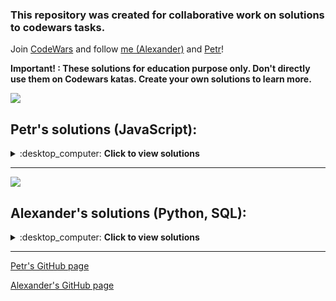 ### This repository was created for collaborative work on solutions to codewars tasks.

Join [CodeWars](https://www.codewars.com/) and follow [me (Alexander)](https://www.codewars.com/users/QuantumFluxx) and [Petr](https://www.codewars.com/users/PetrMarkin)!

**Important! : These solutions for education purpose only. Don't directly use them on Codewars katas. Create your own solutions to learn more.**

![](https://www.codewars.com/users/PetrMarkin/badges/large)
## Petr's solutions (JavaScript):

<details>
<summary>:desktop_computer: <strong>Сlick to view solutions</strong> </summary>

## 8 kyu katas


</details>

------------

![](https://www.codewars.com/users/QuantumFluxx/badges/large)
## Alexander's solutions (Python, SQL):

<details>
<summary>:desktop_computer: <strong>Сlick to view solutions</strong> </summary>

## 8 kyu katas

* [A Needle in the Haystack](https://github.com/QuantumFluxx/codewars_solutions/blob/main/Alexander%20(QuantumFluxx)/8%20kyu%20katas/A%20Needle%20in%20the%20Haystack.ipynb)
* [Abbreviate a Two Word Name](https://github.com/QuantumFluxx/codewars_solutions/blob/main/Alexander%20(QuantumFluxx)/8%20kyu%20katas/Abbreviate%20a%20Two%20Word%20Name.ipynb)
* [Add Length](https://github.com/QuantumFluxx/codewars_solutions/blob/main/Alexander%20(QuantumFluxx)/8%20kyu%20katas/Add%20Length.ipynb)
* [Area or Perimeter](https://github.com/QuantumFluxx/codewars_solutions/blob/main/Alexander%20(QuantumFluxx)/8%20kyu%20katas/Area%20or%20Perimeter.ipynb)
* [Array plus array](https://github.com/QuantumFluxx/codewars_solutions/blob/main/Alexander%20(QuantumFluxx)/8%20kyu%20katas/Array%20plus%20array.ipynb) 
* [Basic Mathematical Operations](https://github.com/QuantumFluxx/codewars_solutions/blob/main/Alexander%20(QuantumFluxx)/8%20kyu%20katas/Basic%20Mathematical%20Operations.ipynb)
* [Basic Training: Add item to an Array](https://github.com/QuantumFluxx/codewars_solutions/blob/main/Alexander%20(QuantumFluxx)/8%20kyu%20katas/Basic%20Training%20Add%20item%20to%20an%20Array.ipynb)
* [Beginner - Lost Without a Map](https://github.com/QuantumFluxx/codewars_solutions/blob/main/Alexander%20(QuantumFluxx)/8%20kyu%20katas/Beginner%20-%20Lost%20Without%20a%20Map.ipynb)
* [Beginner - Reduce but Grow](https://github.com/QuantumFluxx/codewars_solutions/blob/main/Alexander%20(QuantumFluxx)/8%20kyu%20katas/Beginner%20-%20Reduce%20but%20Grow.ipynb)
* [Beginner Series #4 Cockroach](https://github.com/QuantumFluxx/codewars_solutions/blob/main/Alexander%20(QuantumFluxx)/8%20kyu%20katas/Beginner%20Series%20%234%20Cockroach.ipynb)
* [Calculate average](https://github.com/QuantumFluxx/codewars_solutions/blob/main/Alexander%20(QuantumFluxx)/8%20kyu%20katas/Calculate%20average.ipynb)
* [Can we divide it?](https://github.com/QuantumFluxx/codewars_solutions/blob/main/Alexander%20(QuantumFluxx)/8%20kyu%20katas/Can%20we%20divide%20it.ipynb)
* [Capitalization and Mutability](https://github.com/QuantumFluxx/codewars_solutions/blob/main/Alexander%20(QuantumFluxx)/8%20kyu%20katas/Capitalization%20and%20Mutability.ipynb)
* [Century From Year](https://github.com/QuantumFluxx/codewars_solutions/blob/main/Alexander%20(QuantumFluxx)/8%20kyu%20katas/Century%20From%20Year.ipynb)
* [Contamination #1 -String-](https://github.com/QuantumFluxx/codewars_solutions/blob/main/Alexander%20(QuantumFluxx)/8%20kyu%20katas/Contamination%20%231%20-String-.ipynb)
* [Convert a Boolean to a String](https://github.com/QuantumFluxx/codewars_solutions/blob/main/Alexander%20(QuantumFluxx)/8%20kyu%20katas/Convert%20a%20Boolean%20to%20a%20String.ipynb)
* [Convert a Number to a String!](https://github.com/QuantumFluxx/codewars_solutions/blob/main/Alexander%20(QuantumFluxx)/8%20kyu%20katas/Convert%20a%20Number%20to%20a%20String!.ipynb)
* [Convert a String to a Number!](https://github.com/QuantumFluxx/codewars_solutions/blob/main/Alexander%20(QuantumFluxx)/8%20kyu%20katas/Convert%20a%20String%20to%20a%20Number!.ipynb)
* [Convert number to reversed array of digits](https://github.com/QuantumFluxx/codewars_solutions/blob/main/Alexander%20(QuantumFluxx)/8%20kyu%20katas/Convert%20number%20to%20reversed%20array%20of%20digits.ipynb)
* [Counting sheep...](https://github.com/QuantumFluxx/codewars_solutions/blob/main/Alexander%20(QuantumFluxx)/8%20kyu%20katas/Counting%20sheep....ipynb)
* [DNA to RNA Conversion](https://github.com/QuantumFluxx/codewars_solutions/blob/main/Alexander%20(QuantumFluxx)/8%20kyu%20katas/DNA%20to%20RNA%20Conversion.ipynb)
* [Difference of Volumes of Cuboids](https://github.com/QuantumFluxx/codewars_solutions/blob/main/Alexander%20(QuantumFluxx)/8%20kyu%20katas/Difference%20of%20Volumes%20of%20Cuboids.ipynb)
* [Double Char](https://github.com/QuantumFluxx/codewars_solutions/blob/main/Alexander%20(QuantumFluxx)/8%20kyu%20katas/Double%20Char.ipynb)
* [Drink about](https://github.com/QuantumFluxx/codewars_solutions/blob/main/Alexander%20(QuantumFluxx)/8%20kyu%20katas/Drink%20about.ipynb)
* [Even or Odd](https://github.com/QuantumFluxx/codewars_solutions/blob/main/Alexander%20(QuantumFluxx)/8%20kyu%20katas/Even%20or%20Odd.ipynb)
* [Exclusive or (xor) Logical Operator](https://github.com/QuantumFluxx/codewars_solutions/blob/main/Alexander%20(QuantumFluxx)/8%20kyu%20katas/Exclusive%20or%20(xor)%20Logical%20Operator.ipynb)
* [FIXME: Replace all dots](https://github.com/QuantumFluxx/codewars_solutions/blob/main/Alexander%20(QuantumFluxx)/8%20kyu%20katas/FIXME%20Replace%20all%20dots.ipynb)
* [Find Maximum and Minimum Values of a List](https://github.com/QuantumFluxx/codewars_solutions/blob/main/Alexander%20(QuantumFluxx)/8%20kyu%20katas/Find%20Maximum%20and%20Minimum%20Values%20of%20a%20List.ipynb)
* [Find Multiples of a Number](https://github.com/QuantumFluxx/codewars_solutions/blob/main/Alexander%20(QuantumFluxx)/8%20kyu%20katas/Find%20Multiples%20of%20a%20Number.ipynb)
* [Find the Difference in Age between Oldest and Youngest Family Members](https://github.com/QuantumFluxx/codewars_solutions/blob/main/Alexander%20(QuantumFluxx)/8%20kyu%20katas/Find%20the%20Difference%20in%20Age%20between%20Oldest%20and%20Youngest%20Family%20Members.ipynb)
* [Find the smallest integer in the array](https://github.com/QuantumFluxx/codewars_solutions/blob/main/Alexander%20(QuantumFluxx)/8%20kyu%20katas/Find%20the%20smallest%20integer%20in%20the%20array.ipynb)
* [Fix your code before the garden dies!](https://github.com/QuantumFluxx/codewars_solutions/blob/main/Alexander%20(QuantumFluxx)/8%20kyu%20katas/Fix%20your%20code%20before%20the%20garden%20dies!.ipynb)
* [Function 1 - hello world](https://github.com/QuantumFluxx/codewars_solutions/blob/main/Alexander%20(QuantumFluxx)/8%20kyu%20katas/Function%201%20-%20hello%20world.ipynb)
* [Function 2 - squaring an argument](https://github.com/QuantumFluxx/codewars_solutions/blob/main/Alexander%20(QuantumFluxx)/8%20kyu%20katas/Function%202%20-%20squaring%20an%20argument.ipynb)
* [Function 3 - multiplying two numbers](https://github.com/QuantumFluxx/codewars_solutions/blob/main/Alexander%20(QuantumFluxx)/8%20kyu%20katas/Function%203%20-%20multiplying%20two%20numbers.ipynb)
* [Generate range of integers](https://github.com/QuantumFluxx/codewars_solutions/blob/main/Alexander%20(QuantumFluxx)/8%20kyu%20katas/Generate%20range%20of%20integers.ipynb)
* [Get the mean of an array](https://github.com/QuantumFluxx/codewars_solutions/blob/main/Alexander%20(QuantumFluxx)/8%20kyu%20katas/Get%20the%20mean%20of%20an%20array.ipynb)
* [Grasshopper - Combine strings](https://github.com/QuantumFluxx/codewars_solutions/blob/main/Alexander%20(QuantumFluxx)/8%20kyu%20katas/Grasshopper%20-%20Combine%20strings.ipynb)
* [Grasshopper - Debug sayHello](https://github.com/QuantumFluxx/codewars_solutions/blob/main/Alexander%20(QuantumFluxx)/8%20kyu%20katas/Grasshopper%20-%20Debug%20sayHello.ipynb)
* [Grasshopper - Grade book](https://github.com/QuantumFluxx/codewars_solutions/blob/main/Alexander%20(QuantumFluxx)/8%20kyu%20katas/Grasshopper%20-%20Grade%20book.ipynb)
* [Grasshopper - If/else syntax debug](https://github.com/QuantumFluxx/codewars_solutions/blob/main/Alexander%20(QuantumFluxx)/8%20kyu%20katas/Grasshopper%20-%20If%20else%20syntax%20debug.ipynb)
* [Grasshopper - Messi goals function](https://github.com/QuantumFluxx/codewars_solutions/blob/main/Alexander%20(QuantumFluxx)/8%20kyu%20katas/Grasshopper%20-%20Messi%20goals%20function.ipynb)
* [Grasshopper - Personalized Message](https://github.com/QuantumFluxx/codewars_solutions/blob/main/Alexander%20(QuantumFluxx)/8%20kyu%20katas/Grasshopper%20-%20Personalized%20Message.ipynb)
* [Grasshopper - Summation](https://github.com/QuantumFluxx/codewars_solutions/blob/main/Alexander%20(QuantumFluxx)/8%20kyu%20katas/Grasshopper%20-%20Summation.ipynb)
* [Grasshopper - Terminal game combat function](https://github.com/QuantumFluxx/codewars_solutions/blob/main/Alexander%20(QuantumFluxx)/8%20kyu%20katas/Grasshopper%20-%20Terminal%20game%20combat%20function.ipynb)
* [Grasshopper - Terminal game move function](https://github.com/QuantumFluxx/codewars_solutions/blob/main/Alexander%20(QuantumFluxx)/8%20kyu%20katas/Grasshopper%20-%20Terminal%20game%20move%20function.ipynb)
* [How good are you really?](https://github.com/QuantumFluxx/codewars_solutions/blob/main/Alexander%20(QuantumFluxx)/8%20kyu%20katas/How%20good%20are%20you%20really.ipynb)
* [Invert values](https://github.com/QuantumFluxx/codewars_solutions/blob/main/Alexander%20(QuantumFluxx)/8%20kyu%20katas/Invert%20values.ipynb)
* [Is he gonna survive?](https://github.com/QuantumFluxx/codewars_solutions/blob/main/Alexander%20(QuantumFluxx)/8%20kyu%20katas/Is%20he%20gonna%20survive.ipynb)
* [Is it a palindrom?](https://github.com/QuantumFluxx/codewars_solutions/blob/main/Alexander%20(QuantumFluxx)/8%20kyu%20katas/Is%20it%20a%20palindrome.ipynb)
* [Is it even?](https://github.com/QuantumFluxx/codewars_solutions/blob/main/Alexander%20(QuantumFluxx)/8%20kyu%20katas/Is%20it%20even.ipynb)
* [Is n divisible by x and y?](https://github.com/QuantumFluxx/codewars_solutions/blob/main/Alexander%20(QuantumFluxx)/8%20kyu%20katas/Is%20n%20divisible%20by%20x%20and%20y.ipynb)
* [Jenny's secret message](https://github.com/QuantumFluxx/codewars_solutions/blob/main/Alexander%20(QuantumFluxx)/8%20kyu%20katas/Jenny's%20secret%20message.ipynb)
* [MakeUpperCase](https://github.com/QuantumFluxx/codewars_solutions/blob/main/Alexander%20(QuantumFluxx)/8%20kyu%20katas/MakeUpperCase.ipynb)
* [Multiply the number](https://github.com/QuantumFluxx/codewars_solutions/blob/main/Alexander%20(QuantumFluxx)/8%20kyu%20katas/Multiply%20the%20number.ipynb)
* [Multiply]( https://github.com/QuantumFluxx/codewars_solutions/blob/main/Alexander%20(QuantumFluxx)/8%20kyu%20katas/Multiply.ipynb)
* [Name Shuffler](https://github.com/QuantumFluxx/codewars_solutions/blob/main/Alexander%20(QuantumFluxx)/8%20kyu%20katas/Name%20Shuffler.ipynb)
* [Online RPG player to qualifying stage](https://github.com/QuantumFluxx/codewars_solutions/blob/main/Alexander%20(QuantumFluxx)/8%20kyu%20katas/Online%20RPG%20player%20to%20qualifying%20stage.ipynb)
* [Opposite number](https://github.com/QuantumFluxx/codewars_solutions/blob/main/Alexander%20(QuantumFluxx)/8%20kyu%20katas/Opposite%20number.ipynb)
* [Palindrome Strings](https://github.com/QuantumFluxx/codewars_solutions/blob/main/Alexander%20(QuantumFluxx)/8%20kyu%20katas/Palindrome%20Strings.ipynb)
* [Quarter of the year](https://github.com/QuantumFluxx/codewars_solutions/blob/main/Alexander%20(QuantumFluxx)/8%20kyu%20katas/Quarter%20of%20the%20year.ipynb)
* [Remove First and Last Character](https://github.com/QuantumFluxx/codewars_solutions/blob/main/Alexander%20(QuantumFluxx)/8%20kyu%20katas/Remove%20First%20and%20Last%20Character.ipynb)
* [Remove String Spaces](https://github.com/QuantumFluxx/codewars_solutions/blob/main/Alexander%20(QuantumFluxx)/8%20kyu%20katas/Remove%20String%20Spaces.ipynb)
* [Return Negative](https://github.com/QuantumFluxx/codewars_solutions/blob/main/Alexander%20(QuantumFluxx)/8%20kyu%20katas/Return%20Negative.ipynb)
* [Return to Sanity](https://github.com/QuantumFluxx/codewars_solutions/blob/main/Alexander%20(QuantumFluxx)/8%20kyu%20katas/Return%20to%20Sanity.ipynb)
* [Returning Strings](https://github.com/QuantumFluxx/codewars_solutions/blob/main/Alexander%20(QuantumFluxx)/8%20kyu%20katas/Returning%20Strings.ipynb)
* [Reverse List Order](https://github.com/QuantumFluxx/codewars_solutions/blob/main/Alexander%20(QuantumFluxx)/8%20kyu%20katas/Reverse%20List%20Order.ipynb)
* [Reversed Strings](https://github.com/QuantumFluxx/codewars_solutions/blob/main/Alexander%20(QuantumFluxx)/8%20kyu%20katas/Reversed%20Strings.ipynb)
* [Reversed Words](https://github.com/QuantumFluxx/codewars_solutions/blob/main/Alexander%20(QuantumFluxx)/8%20kyu%20katas/Reversed%20Words.ipynb)
* [Reversed sequence](https://github.com/QuantumFluxx/codewars_solutions/blob/main/Alexander%20(QuantumFluxx)/8%20kyu%20katas/Reversed%20sequence.ipynb)
* [Simple multiplication](https://github.com/QuantumFluxx/codewars_solutions/blob/main/Alexander%20(QuantumFluxx)/8%20kyu%20katas/Simple%20multiplication.ipynb)
* [Square(n) Sum](https://github.com/QuantumFluxx/codewars_solutions/blob/main/Alexander%20(QuantumFluxx)/8%20kyu%20katas/Square(n)%20Sum.ipynb)
* [String Templates - Bug Fixing #5](https://github.com/QuantumFluxx/codewars_solutions/blob/main/Alexander%20(QuantumFluxx)/8%20kyu%20katas/String%20Templates%20-%20Bug%20Fixing%20%235.ipynb)
* [String repeat](https://github.com/QuantumFluxx/codewars_solutions/blob/main/Alexander%20(QuantumFluxx)/8%20kyu%20katas/String%20repeat.ipynb)
* [Sum Arrays](https://github.com/QuantumFluxx/codewars_solutions/blob/main/Alexander%20(QuantumFluxx)/8%20kyu%20katas/Sum%20Arrays.ipynb)
* [Sum of positive](https://github.com/QuantumFluxx/codewars_solutions/blob/main/Alexander%20(QuantumFluxx)/8%20kyu%20katas/Sum%20of%20positive.ipynb)
* [Switch it Up!](https://github.com/QuantumFluxx/codewars_solutions/blob/main/Alexander%20(QuantumFluxx)/8%20kyu%20katas/Switch%20it%20Up!.ipynb)
* [Third Angle of a Triangle](https://github.com/QuantumFluxx/codewars_solutions/blob/main/Alexander%20(QuantumFluxx)/8%20kyu%20katas/Third%20Angle%20of%20a%20Triangle.ipynb)
* [This is a sadly story #1 Are they opposite?](https://github.com/QuantumFluxx/codewars_solutions/blob/main/Alexander%20(QuantumFluxx)/8%20kyu%20katas/This%20is%20a%20sadly%20story%20%231%20Are%20they%20opposite.ipynb)
* [Total amount of points](https://github.com/QuantumFluxx/codewars_solutions/blob/main/Alexander%20(QuantumFluxx)/8%20kyu%20katas/Total%20amount%20of%20points.ipynb)
* [Transportation on vacation](https://github.com/QuantumFluxx/codewars_solutions/blob/main/Alexander%20(QuantumFluxx)/8%20kyu%20katas/Transportation%20on%20vacation.ipynb)
* [Unfinished Loop - Bug Fixing #1](https://github.com/QuantumFluxx/codewars_solutions/blob/main/Alexander%20(QuantumFluxx)/8%20kyu%20katas/Unfinished%20Loop%20-%20Bug%20Fixing%20%231.ipynb)
* [Volume of a Cuboid](https://github.com/QuantumFluxx/codewars_solutions/blob/main/Alexander%20(QuantumFluxx)/8%20kyu%20katas/Volume%20of%20a%20Cuboid.ipynb)
* [What is between?](https://github.com/QuantumFluxx/codewars_solutions/blob/main/Alexander%20(QuantumFluxx)/8%20kyu%20katas/What%20is%20between.ipynb)
* [Will you make it?](https://github.com/QuantumFluxx/codewars_solutions/blob/main/Alexander%20(QuantumFluxx)/8%20kyu%20katas/Will%20you%20make%20it.ipynb)
* [You Can't Code Under Pressure #1](https://github.com/QuantumFluxx/codewars_solutions/blob/main/Alexander%20(QuantumFluxx)/8%20kyu%20katas/You%20Can't%20Code%20Under%20Pressure%20%231.ipynb)
* [altERnaTIng cAsE = ALTerNAtiNG CaSe](https://github.com/QuantumFluxx/codewars_solutions/blob/main/Alexander%20(QuantumFluxx)/8%20kyu%20katas/altERnaTIng%20cAsE%20%3D%20ALTerNAtiNG%20CaSe.ipynb)

## 7 kyu katas

* [16+18=214](https://github.com/QuantumFluxx/codewars_solutions/blob/main/Alexander%20(QuantumFluxx)/7%20kyu%20katas/16%2B18%3D214.ipynb)
* [Anagram Detection](https://github.com/QuantumFluxx/codewars_solutions/blob/main/Alexander%20(QuantumFluxx)/7%20kyu%20katas/Anagram%20Detection.ipynb)
* [Are the numbers in order?](https://github.com/QuantumFluxx/codewars_solutions/blob/main/Alexander%20(QuantumFluxx)/7%20kyu%20katas/Are%20the%20numbers%20in%20order.ipynb)
* [Breaking chocolate problem](https://github.com/QuantumFluxx/codewars_solutions/blob/main/Alexander%20(QuantumFluxx)/7%20kyu%20katas/Breaking%20chocolate%20problem.ipynb)
* [Calculate Meal Total](https://github.com/QuantumFluxx/codewars_solutions/blob/main/Alexander%20(QuantumFluxx)/7%20kyu%20katas/Calculate%20Meal%20Total.ipynb)
* [Descending Order](https://github.com/QuantumFluxx/codewars_solutions/blob/main/Alexander%20(QuantumFluxx)/7%20kyu%20katas/Descending%20Order.ipynb)
* [Friend or Foe](https://github.com/QuantumFluxx/codewars_solutions/blob/main/Alexander%20(QuantumFluxx)/7%20kyu%20katas/Friend%20or%20Foe.ipynb)
* [Highest and Lowest](https://github.com/QuantumFluxx/codewars_solutions/blob/main/Alexander%20(QuantumFluxx)/7%20kyu%20katas/Highest%20and%20Lowest.ipynb)
* [Is this a triangle?](https://github.com/QuantumFluxx/codewars_solutions/blob/main/Alexander%20(QuantumFluxx)/7%20kyu%20katas/Is%20this%20a%20triangle.ipynb)
* [No Loops 1 - Small enough](https://github.com/QuantumFluxx/codewars_solutions/blob/main/Alexander%20(QuantumFluxx)/7%20kyu%20katas/No%20Loops%201%20-%20Small%20enough.ipynb)
* [Sum it continuously](https://github.com/QuantumFluxx/codewars_solutions/blob/main/Alexander%20(QuantumFluxx)/7%20kyu%20katas/Sum%20it%20continuously.ipynb)
* [Words to sentence](https://github.com/QuantumFluxx/codewars_solutions/blob/main/Alexander%20(QuantumFluxx)/7%20kyu%20katas/Words%20to%20sentence.ipynb)

## 6 kyu katas

* [Are they the 'same'?](https://github.com/QuantumFluxx/codewars_solutions/blob/main/Alexander%20(QuantumFluxx)/6%20kyu%20katas/Are%20they%20the%20'same'.ipynb)
* [Create Phone Number](https://github.com/QuantumFluxx/codewars_solutions/blob/main/Alexander%20(QuantumFluxx)/6%20kyu%20katas/Create%20Phone%20Number.ipynb)
* [Decode the Morse code](https://github.com/QuantumFluxx/codewars_solutions/blob/main/Alexander%20(QuantumFluxx)/6%20kyu%20katas/Decode%20the%20Morse%20code.ipynb)
* [Mexican Wave](https://github.com/QuantumFluxx/codewars_solutions/blob/main/Alexander%20(QuantumFluxx)/6%20kyu%20katas/Mexican%20Wave.ipynb)
* [Who likes it?](https://github.com/QuantumFluxx/codewars_solutions/blob/main/Alexander%20(QuantumFluxx)/6%20kyu%20katas/Who%20likes%20it.ipynb)
* [Write Number in Expanded Form](https://github.com/QuantumFluxx/codewars_solutions/blob/main/Alexander%20(QuantumFluxx)/6%20kyu%20katas/Write%20Number%20in%20Expanded%20Form.ipynb)

## 5 kyu katas

* [Not very secure](https://github.com/QuantumFluxx/codewars_solutions/blob/main/Alexander%20(QuantumFluxx)/5%20kyu%20katas/Not%20very%20secure.ipynb)
* [Scramblies](https://github.com/QuantumFluxx/codewars_solutions/blob/main/Alexander%20(QuantumFluxx)/5%20kyu%20katas/Scramblies.ipynb)
* [Simple Pig Latin](https://github.com/QuantumFluxx/codewars_solutions/blob/main/Alexander%20(QuantumFluxx)/5%20kyu%20katas/Simple%20Pig%20Latin.ipynb)

</details>


---------------

[Petr's GitHub page](https://github.com/PetrMarkin)

[Alexander's GitHub page](https://github.com/QuantumFluxx)

